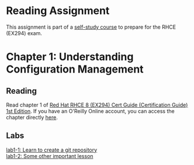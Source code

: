 # Reading Assignment
This assignment is part of a [self-study course](../README.md) to prepare for the RHCE (EX294) exam.
# Chapter 1: Understanding Configuration Management

## Reading
Read chapter 1 of [Red Hat RHCE 8 (EX294) Cert Guide (Certification Guide) 1st Edition](https://www.amazon.com/RHCE-EX294-Cert-Guide-Certification/dp/0136872433).  If you have an O'Reilly Online account, you can access the chapter directly [here](https://learning.oreilly.com/library/view/Red+Hat+RHCE+8+(EX294)+Cert+Guide/9780136872481/ch01.html#ch01).
## Labs
[lab1-1: Learn to create a git repository](lab1-1.md)</br>
[lab1-2: Some other important lesson](lab1-2.md)</br>
